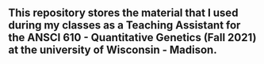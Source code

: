 ## This repository stores the material that I used during my classes as a Teaching Assistant for the ANSCI 610 - Quantitative Genetics (Fall 2021) at the university of Wisconsin - Madison.
